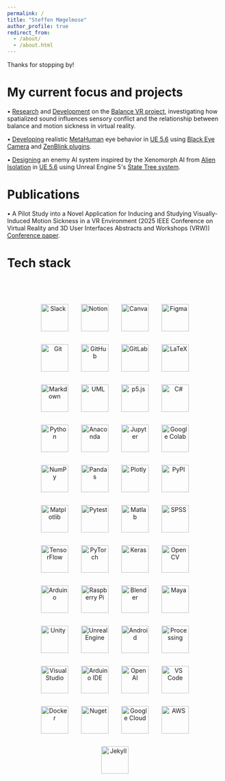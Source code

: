 ```yaml
---
permalink: /
title: "Steffen Møgelmose"
author_profile: true
redirect_from: 
  - /about/
  - /about.html
---
```


Thanks for stopping by!  

My current focus and projects  
======
• [Research](https://ieeexplore.ieee.org/document/10972842) and [Development](../_portfolio/portfolio-balance-VR.md) on the [Balance VR project](https://vbn.aau.dk/en/organisations/multisensory-experience-laboratory/publications/), investigating how spatialized sound influences sensory conflict and the relationship between balance and motion sickness in virtual reality.  

• [Developing](../_portfolio/portfolio-metahuman-eye.md) realistic [MetaHuman](https://dev.epicgames.com/documentation/en-us/metahuman/metahuman-creator) eye behavior in [UE 5.6](https://www.unrealengine.com/) using [Black Eye Camera](https://blackeyetechnologies.com/) and [ZenBlink plugins](https://support.zenblink.com/).  

• [Designing](../_portfolio/portfolio-alien-ai.md) an enemy AI system inspired by the Xenomorph AI from [Alien Isolation](https://www.sega.com/alien-isolation/alien-isolation) in [UE 5.6](https://www.unrealengine.com/) using Unreal Engine 5's [State Tree system](https://dev.epicgames.com/documentation/en-us/unreal-engine/overview-of-state-tree-in-unreal-engine).  

Publications
======
• A Pilot Study into a Novel Application for Inducing and Studying Visually-Induced Motion Sickness in a VR Environment (2025 IEEE Conference on Virtual Reality and 3D User Interfaces Abstracts and Workshops (VRW)) [Conference paper](https://ieeexplore.ieee.org/document/10972842).  

Tech stack
======

<section id="tech-stack" style="text-align: center; padding: 40px;">
  <div style="display: flex; flex-wrap: wrap; justify-content: center; gap: 30px; margin-top: 20px;">

  <!-- Slack -->
  <a href="https://slack.com/" target="_blank">
    <img src="https://cdn.jsdelivr.net/gh/devicons/devicon@latest/icons/slack/slack-original.svg" width="64" alt="Slack" />
  </a>
  
  <!-- Notion -->
  <a href="https://www.notion.so/" target="_blank">
    <img src="https://cdn.jsdelivr.net/gh/devicons/devicon@latest/icons/notion/notion-original.svg" width="64" alt="Notion" />
  </a>
  
  <!-- Canva -->
  <a href="https://www.canva.com/" target="_blank">
    <img src="https://cdn.jsdelivr.net/gh/devicons/devicon@latest/icons/canva/canva-original.svg" width="64" alt="Canva" />
  </a>
  
  <!-- Figma -->
  <a href="https://www.figma.com/" target="_blank">
    <img src="https://cdn.jsdelivr.net/gh/devicons/devicon@latest/icons/figma/figma-original.svg" width="64" alt="Figma" />
  </a>
  
  <!-- Git -->
  <a href="https://git-scm.com/" target="_blank">
    <img src="https://cdn.jsdelivr.net/gh/devicons/devicon@latest/icons/git/git-original.svg" width="64" alt="Git" />
  </a>
  
  <!-- GitHub -->
  <a href="https://github.com/" target="_blank">
    <img src="https://cdn.jsdelivr.net/gh/devicons/devicon@latest/icons/github/github-original.svg" width="64" alt="GitHub" />
  </a>
  
  <!-- GitLab -->
  <a href="https://about.gitlab.com/" target="_blank">
    <img src="https://cdn.jsdelivr.net/gh/devicons/devicon@latest/icons/gitlab/gitlab-original.svg" width="64" alt="GitLab" />
  </a>
  
  <!-- LaTeX -->
  <a href="https://www.latex-project.org/" target="_blank">
    <img src="https://cdn.jsdelivr.net/gh/devicons/devicon@latest/icons/latex/latex-original.svg" width="64" alt="LaTeX" />
  </a>
  
  <!-- Markdown -->
  <a href="https://www.markdownguide.org/" target="_blank">
    <img src="https://cdn.jsdelivr.net/gh/devicons/devicon@latest/icons/markdown/markdown-original.svg" width="64" alt="Markdown" />
  </a>
  
  <!-- UML -->
  <a href="https://www.uml.org/" target="_blank">
    <img src="https://cdn.jsdelivr.net/gh/devicons/devicon@latest/icons/unifiedmodelinglanguage/unifiedmodelinglanguage-original.svg" width="64" alt="UML" />
  </a>
  
  <!-- p5.js -->
  <a href="https://p5js.org/" target="_blank">
    <img src="https://cdn.jsdelivr.net/gh/devicons/devicon@latest/icons/p5js/p5js-original.svg" width="64" alt="p5.js" />
  </a>
  
  <!-- C# -->
  <a href="https://learn.microsoft.com/en-us/dotnet/csharp/" target="_blank">
    <img src="https://cdn.jsdelivr.net/gh/devicons/devicon@latest/icons/csharp/csharp-original.svg" width="64" alt="C#" />
  </a>
  
  <!-- Python -->
  <a href="https://www.python.org/" target="_blank">
    <img src="https://cdn.jsdelivr.net/gh/devicons/devicon@latest/icons/python/python-original.svg" width="64" alt="Python" />
  </a>
  
  <!-- Anaconda -->
  <a href="https://www.anaconda.com/" target="_blank">
    <img src="https://cdn.jsdelivr.net/gh/devicons/devicon@latest/icons/anaconda/anaconda-original.svg" width="64" alt="Anaconda" />
  </a>
  
  <!-- Jupyter -->
  <a href="https://jupyter.org/" target="_blank">
    <img src="https://cdn.jsdelivr.net/gh/devicons/devicon@latest/icons/jupyter/jupyter-original.svg" width="64" alt="Jupyter" />
  </a>
  
  <!-- Google Colab -->
  <a href="https://colab.research.google.com/" target="_blank">
    <img src="https://cdn.jsdelivr.net/gh/devicons/devicon@latest/icons/googlecolab/googlecolab-original.svg" width="64" alt="Google Colab" />
  </a>
  
  <!-- NumPy -->
  <a href="https://numpy.org/" target="_blank">
    <img src="https://cdn.jsdelivr.net/gh/devicons/devicon@latest/icons/numpy/numpy-original.svg" width="64" alt="NumPy" />
  </a>
  
  <!-- Pandas -->
  <a href="https://pandas.pydata.org/" target="_blank">
    <img src="https://cdn.jsdelivr.net/gh/devicons/devicon@latest/icons/pandas/pandas-original.svg" width="64" alt="Pandas" />
  </a>
  
  <!-- Plotly -->
  <a href="https://plotly.com/" target="_blank">
    <img src="https://cdn.jsdelivr.net/gh/devicons/devicon@latest/icons/plotly/plotly-original.svg" width="64" alt="Plotly" />
  </a>
  
  <!-- PyPI -->
  <a href="https://pypi.org/" target="_blank">
    <img src="https://cdn.jsdelivr.net/gh/devicons/devicon@latest/icons/pypi/pypi-original.svg" width="64" alt="PyPI" />
  </a>
  
  <!-- Matplotlib -->
  <a href="https://matplotlib.org/" target="_blank">
    <img src="https://cdn.jsdelivr.net/gh/devicons/devicon@latest/icons/matplotlib/matplotlib-original.svg" width="64" alt="Matplotlib" />
  </a>
  
  <!-- Pytest -->
  <a href="https://pytest.org/" target="_blank">
    <img src="https://cdn.jsdelivr.net/gh/devicons/devicon@latest/icons/pytest/pytest-original.svg" width="64" alt="Pytest" />
  </a>
  
  <!-- Matlab -->
  <a href="https://www.mathworks.com/products/matlab.html" target="_blank">
    <img src="https://cdn.jsdelivr.net/gh/devicons/devicon@latest/icons/matlab/matlab-original.svg" width="64" alt="Matlab" />
  </a>
  
  <!-- SPSS -->
  <a href="https://www.ibm.com/products/spss-statistics" target="_blank">
    <img src="https://cdn.jsdelivr.net/gh/devicons/devicon@latest/icons/spss/spss-original.svg" width="64" alt="SPSS" />
  </a>
  
  <!-- TensorFlow -->
  <a href="https://www.tensorflow.org/" target="_blank">
    <img src="https://cdn.jsdelivr.net/gh/devicons/devicon@latest/icons/tensorflow/tensorflow-original.svg" width="64" alt="TensorFlow" />
  </a>
  
  <!-- PyTorch -->
  <a href="https://pytorch.org/" target="_blank">
    <img src="https://cdn.jsdelivr.net/gh/devicons/devicon@latest/icons/pytorch/pytorch-original.svg" width="64" alt="PyTorch" />
  </a>
  
  <!-- Keras -->
  <a href="https://keras.io/" target="_blank">
    <img src="https://cdn.jsdelivr.net/gh/devicons/devicon@latest/icons/keras/keras-original.svg" width="64" alt="Keras" />
  </a>
  
  <!-- OpenCV -->
  <a href="https://opencv.org/" target="_blank">
    <img src="https://cdn.jsdelivr.net/gh/devicons/devicon@latest/icons/opencv/opencv-original.svg" width="64" alt="OpenCV" />
  </a>
  
  <!-- Arduino -->
  <a href="https://www.arduino.cc/" target="_blank">
    <img src="https://cdn.jsdelivr.net/gh/devicons/devicon@latest/icons/arduino/arduino-original.svg" width="64" alt="Arduino" />
  </a>
  
  <!-- Raspberry Pi -->
  <a href="https://www.raspberrypi.org/" target="_blank">
    <img src="https://cdn.jsdelivr.net/gh/devicons/devicon@latest/icons/raspberrypi/raspberrypi-original.svg" width="64" alt="Raspberry Pi" />
  </a>
  
  <!-- Blender -->
  <a href="https://www.blender.org/" target="_blank">
    <img src="https://cdn.jsdelivr.net/gh/devicons/devicon@latest/icons/blender/blender-original.svg" width="64" alt="Blender" />
  </a>
  
  <!-- Maya -->
  <a href="https://www.autodesk.com/products/maya/overview" target="_blank">
    <img src="https://cdn.jsdelivr.net/gh/devicons/devicon@latest/icons/maya/maya-original.svg" width="64" alt="Maya" />
  </a>
  
  <!-- Unity -->
  <a href="https://unity.com/" target="_blank">
    <img src="https://cdn.jsdelivr.net/gh/devicons/devicon@latest/icons/unity/unity-original.svg" width="64" alt="Unity" />
  </a>
  
  <!-- Unreal Engine -->
  <a href="https://www.unrealengine.com/" target="_blank">
    <img src="https://cdn.jsdelivr.net/gh/devicons/devicon@latest/icons/unrealengine/unrealengine-original.svg" width="64" alt="Unreal Engine" />
  </a>
  
  <!-- Android -->
  <a href="https://www.android.com/" target="_blank">
    <img src="https://cdn.jsdelivr.net/gh/devicons/devicon@latest/icons/android/android-original.svg" width="64" alt="Android" />
  </a>
  
  <!-- Processing -->
  <a href="https://processing.org/" target="_blank">
  <img src="https://cdn.jsdelivr.net/gh/devicons/devicon@latest/icons/processing/processing-original.svg" width="64" alt="Processing" /></a>
    
  <!-- Visual Studio -->
  <a href="https://visualstudio.microsoft.com/" target="_blank">
    <img src="https://cdn.jsdelivr.net/gh/devicons/devicon@latest/icons/visualstudio/visualstudio-original.svg" width="64" alt="Visual Studio" />
  </a>

  <!-- Arduino IDE -->
  <a href="https://www.arduino.cc/en/software" target="_blank">
    <img src="https://cdn.jsdelivr.net/gh/devicons/devicon@latest/icons/arduino/arduino-original.svg" width="64" alt="Arduino IDE" />
  </a>

  <!-- OpenAI  -->
  <a href="https://openai.com/" target="_blank">
    <img src="https://cdn.jsdelivr.net/gh/devicons/devicon@latest/icons/openai/openai-original.svg" width="64" alt="OpenAI" />
  </a>
     
  <!-- VS Code -->
  <a href="https://code.visualstudio.com/" target="_blank">
    <img src="https://cdn.jsdelivr.net/gh/devicons/devicon@latest/icons/vscode/vscode-original.svg" width="64" alt="VS Code" />
  </a>

  <!-- Docker -->
  <a href="https://www.docker.com/" target="_blank">
    <img src="https://cdn.jsdelivr.net/gh/devicons/devicon@latest/icons/docker/docker-original.svg" width="64" alt="Docker" />
  </a>

  <!-- Nuget -->
  <a href="https://www.nuget.org/" target="_blank">
    <img src="https://cdn.jsdelivr.net/gh/devicons/devicon@latest/icons/nuget/nuget-original.svg" width="64" alt="Nuget" />
  </a>

  <!-- Google Cloud -->
  <a href="https://cloud.google.com/" target="_blank">
    <img src="https://cdn.jsdelivr.net/gh/devicons/devicon@latest/icons/googlecloud/googlecloud-original.svg" width="64" alt="Google Cloud" />
  </a>

  <!-- AWS -->
  <a href="https://aws.amazon.com/" target="_blank">
    <img src="https://cdn.jsdelivr.net/gh/devicons/devicon@latest/icons/amazonwebservices/amazonwebservices-original-wordmark.svg" width="64" alt="AWS" />
  </a>

  <!-- Jekyll -->
  <a href="https://jekyllrb.com/" target="_blank">
    <img src="https://cdn.jsdelivr.net/gh/devicons/devicon@latest/icons/jekyll/jekyll-original.svg" width="64" alt="Jekyll" />
  </a>
     
  </div>
  </section>


          